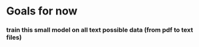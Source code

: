 <h1>Goals for now</h1>

<h3>train this small model on all text possible data (from pdf to text files) </h3>
